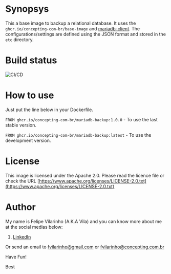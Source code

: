Synopsys
========

This a base image to backup a relational database.
It uses the `ghcr.io/concepting-com-br/base-image` and [mariadb-client](https://mariadb.org/).
The configurations/settings are defined using the JSON format and stored in the `etc` directory.


Build status
============

![CI/CD](https://github.com/concepting-com-br/mariadb/workflows/CI/CD/badge.svg)


How to use
==========

Just put the line below in your Dockerfile.

`FROM ghcr.io/concepting-com-br/mariadb-backup:1.0.0` - To use the last stable version.

`FROM ghcr.io/concepting-com-br/mariadb-backup:latest` - To use the development version.


License
=======

This image is licensed under the Apache 2.0. Please read the licence file or check the URL [https://www.apache.org/licenses/LICENSE-2.0.txt](https://www.apache.org/licenses/LICENSE-2.0.txt)


Author
======

My name is Felipe Vilarinho (A.K.A Vila) and you can know more about me at the social medias below:

1. [LinkedIn](https://br.linkedin.com/in/fvilarinho)

Or send an email to fvilarinho@gmail.com or fvilarinho@concepting.com.br

Have Fun!

Best